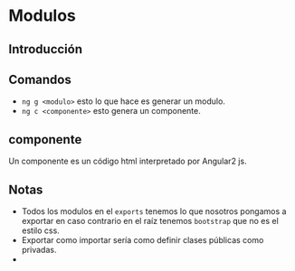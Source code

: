 # Modulos
## Introducción



## Comandos 

* `ng g <modulo>` esto lo que hace es generar un modulo.
* `ng c <componente>` esto genera un componente.

## componente

Un componente es un código html interpretado por Angular2 js.

## Notas
    
* Todos los modulos en el `exports` tenemos lo que nosotros pongamos a exportar
en caso contrario en el raíz tenemos `bootstrap` que no es el estilo css.
* Exportar como importar sería como definir clases públicas como privadas.
*   